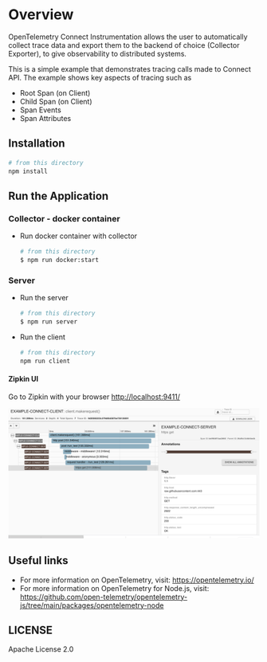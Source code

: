 # Overview

OpenTelemetry Connect Instrumentation allows the user to automatically collect trace data and export them to the backend of choice (Collector Exporter), to give observability to distributed systems.

This is a simple example that demonstrates tracing calls made to Connect API. The example shows key aspects of tracing such as

- Root Span (on Client)
- Child Span (on Client)
- Span Events
- Span Attributes

## Installation

```sh
# from this directory
npm install
```

## Run the Application

### Collector - docker container

- Run docker container with collector

   ```sh
   # from this directory
   $ npm run docker:start
   ```

### Server

- Run the server

   ```sh
   # from this directory
   $ npm run server
   ```

- Run the client

   ```sh
   # from this directory
   npm run client
   ```

#### Zipkin UI

Go to Zipkin with your browser <http://localhost:9411/>

<p align="center"><img src="images/trace1.png?raw=true"/></p>

## Useful links

- For more information on OpenTelemetry, visit: <https://opentelemetry.io/>
- For more information on OpenTelemetry for Node.js, visit: <https://github.com/open-telemetry/opentelemetry-js/tree/main/packages/opentelemetry-node>

## LICENSE

Apache License 2.0
